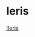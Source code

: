 # Ieris
[!Ieris](https://github.com/FR0E6HNIZCLL02SUMFWY/Ieris-Remastered/blob/master/icon/banner.png?raw=true)
